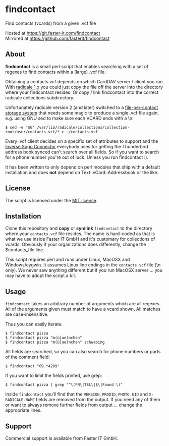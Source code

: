 # findcontact

Find contacts (vcards) from a given .vcf file

Hosted at https://git.faster-it.com/findcontact    
Mirrored at https://github.com/fasterit/findcontact    

## About

**findcontact** is a small perl script that enables searching with a set of regexes to find contacts within a (large) .vcf file.

Obtaining a contacts.vcf depends on which CardDAV server / client you run.    
With [radicale 1.x](http://radicale.org/) you could just copy the file off the server into the directory where your findcontact resides. Or copy / link findcontact into the correct radicale collections subdirectory.

Unfortunately radicale version 2 (and later) switched to a [file-per-contact storage system](https://radicale.org/2.1.html#documentation/migration-from-1xx-to-2xx/storage) that needs some magic to produce a single .vcf file again,
e.g. using GNU sed to make sure each VCARD ends with a \n:

    $ sed -e '$G' /var/lib/radicale/collections/collection-root/user/contacts.vcf/* > ~/contacts.vcf

Every .vcf client decides on a specific set of attributes to support and the [Inverse Sogo Connector](https://sogo.nu/download.html#/frontends) everybody uses for getting the Thunderbird address book synced can't search over all fields. So if you want to search for a phone number you're out of luck. Unless you run findcontact :).

It has been written to only depend on perl modules that ship with a default installation and does __not__ depend on Text::vCard::Addressbook or the like.

## License

The script is licensed under the [MIT license](https://opensource.org/licenses/MIT).

## Installation

Clone this repository and **copy** or **symlink** `findcontact` to the directory where your `contacts.vcf` file resides. The name is hard-coded as that is what we use inside Faster IT GmbH and it's customary for collections of vcards. Obviously if your organizations does differently, change the $contacts_file line.

This script requires perl and runs under Linux, MacOSX and Windows/cygwin.
It assumes Linux line endings in the `contacts.vcf` file (\n only). We never saw anything different but if you run MacOSX server ... you may have to adopt the script a bit.

## Usage

`findcontact` takes an arbitrary number of arguments which are all regexes. All of the arguments given must match to have a vcard shown. All matches are case-insensitive.

Thus you can easily iterate:

    $ findcontact pizza
    $ findcontact pizza "m(ü|ue)nchen"
    $ findcontact pizza "m(ü|ue)nchen" schwabing

All fields are searched, so you can also search for phone numbers or parts of the comment field:

    $ findcontact "89.*4209"

If you want to limit the fields printed, use grep:

    $ findcontact pizza | grep "^\(FN\|TEL\|$\|Found \)"

Inside `findcontact` you'll find that the `VERSION`, `PRODID`, `PHOTO`, `UID` and `X-RADICALE-NAME` fields are removed from the output. If you need any of them or want to always remove further fields from output ... change the appropriate lines.

## Support

Commercial support is available from Faster IT GmbH.
